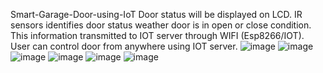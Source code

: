 Smart-Garage-Door-using-IoT
Door status will be displayed on LCD. IR sensors identifies door status weather door is in open or close condition. This information transmitted to IOT server through WIFI (Esp8266/IOT). User can control door from anywhere using IOT server.
![image](https://github.com/sasivardhanreddy19/Smart-Garage-Door-using-IoT/assets/140004731/74754065-5f9c-457a-8bd7-05c80b82ab50)
![image](https://github.com/sasivardhanreddy19/Smart-Garage-Door-using-IoT/assets/140004731/60c6c204-5fd8-456a-9f32-e11d1d1acfc0)
![image](https://github.com/sasivardhanreddy19/Smart-Garage-Door-using-IoT/assets/140004731/4409755e-2401-4a09-87c5-8c2d6d9a2af7)
![image](https://github.com/sasivardhanreddy19/Smart-Garage-Door-using-IoT/assets/140004731/04fa4b97-03a1-4f2a-aceb-f41225a01589)
![image](https://github.com/sasivardhanreddy19/Smart-Garage-Door-using-IoT/assets/140004731/e09dd44a-c4b8-4423-a314-40830beed820)
![image](https://github.com/sasivardhanreddy19/Smart-Garage-Door-using-IoT/assets/140004731/d0776d98-e6aa-46fb-8f6c-308c323c0128)

